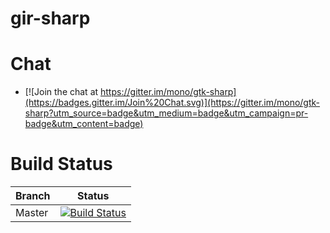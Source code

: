 # gir-sharp

# Chat
* [![Join the chat at https://gitter.im/mono/gtk-sharp](https://badges.gitter.im/Join%20Chat.svg)](https://gitter.im/mono/gtk-sharp?utm_source=badge&utm_medium=badge&utm_campaign=pr-badge&utm_content=badge)

# Build Status

| Branch | Status |
|--------|--------|
| Master |[![Build Status](https://travis-ci.org/mono/gir-sharp.svg?branch=master)](https://travis-ci.org/mono/gir-sharp)|
